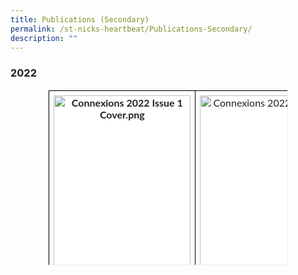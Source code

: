 ```yaml
---
title: Publications (Secondary)
permalink: /st-nicks-heartbeat/Publications-Secondary/
description: ""
---
```

### 2022

<table class="iveo_table ives_tab_1 ive_eobj_center" style="box-sizing: inherit; font-family: Poppins, sans-serif; border-collapse: collapse; border-spacing: 0px; width: 381.359px; font-size: 16px; font-style: normal; font-variant-ligatures: normal; font-variant-caps: normal; font-weight: 400; letter-spacing: normal; orphans: 2; text-transform: none; white-space: normal; widows: 2; word-spacing: 0px; -webkit-text-stroke-width: 0px; background-color: rgb(255, 255, 255); text-decoration-thickness: initial; text-decoration-style: initial; text-decoration-color: initial; margin: auto; outline: 0px; padding: 0px; clear: both; border: 1px solid rgb(234, 234, 234); color: rgb(73, 73, 73); text-align: left; height: 279px;">
  <tbody style="box-sizing: inherit; font-family: Lato, sans-serif; margin: 0px; outline: 0px; padding: 0px;">
    <tr style="box-sizing: inherit; font-family: Lato, sans-serif; margin: 0px; outline: 0px; padding: 0px;">
      <th style="box-sizing: inherit; font-family: Lato, sans-serif; padding: 7px; text-align: center; vertical-align: top; color: rgb(34, 34, 34); border: 1px solid rgb(0, 0, 0); margin: 0px; outline: 0px; background-color: transparent; width: 259px;"><img class="ive_eobj_center" alt="Connexions 2022 Issue 1 Cover.png" src="https://chijstnicholasgirls.moe.edu.sg/qql/slot/u522/StNicks%20Showcase/Secondary%20Students%20Showcase/Connexions%202022/.tn.Connexions%202022%20Issue%201%20Cover.png.2.jpg" style="box-sizing: inherit; font-family: Lato, sans-serif; max-width: 100%; height: 302px; display: block; margin: auto; width: 219px; outline: none; padding: 0px; border: none; clear: both;"></th>
      <td style="box-sizing: inherit; font-family: Lato, sans-serif; padding: 7px; text-align: center; vertical-align: top; border: 1px solid rgb(0, 0, 0); margin: 0px; outline: 0px; background-color: transparent; color: rgb(34, 34, 34); width: 122px;"><img class="ive_eobj_left" alt="Connexions 2022 Issue 2.png" src="https://chijstnicholasgirls.moe.edu.sg/qql/slot/u522/StNicks%20Showcase/Secondary%20Students%20Showcase/Connexions%202022/Connexions%202022%20Issue%202.png" style="box-sizing: inherit; font-family: Lato, sans-serif; max-width: 100%; height: 306px; display: block; margin: 0px 10px 0px 0px; width: 233px; outline: none; padding: 0px; border: none; float: left;"><br style="box-sizing: inherit; font-family: Lato, sans-serif; margin: 0px; outline: 0px; padding: 0px;"></td>
    </tr>
    <tr style="box-sizing: inherit; font-family: Lato, sans-serif; margin: 0px; outline: 0px; padding: 0px;">
      <td style="box-sizing: inherit; font-family: Lato, sans-serif; padding: 7px; text-align: center; vertical-align: top; border: 1px solid rgb(0, 0, 0); margin: 0px; outline: 0px; background-color: transparent; color: rgb(34, 34, 34); width: 60px;">
        <a target="_blank" href="https://chijstnicholasgirls.moe.edu.sg/qql/slot/u522/StNicks%20Showcase/Secondary%20Students%20Showcase/Connexions%202022/CHIJ%20Connexions%20Issue%201%20Spread%20FA_Highres.pdf" style="box-sizing: inherit; font-family: Lato, sans-serif; color: rgb(0, 91, 154); cursor: pointer; text-decoration: none; margin: 0px; position: relative; line-height: 1.25; outline: 0px; padding: 0px;">2022 Issue 1</a>&nbsp;(33.6 MB)
      </td>
      <td style="box-sizing: inherit; font-family: Lato, sans-serif; padding: 7px; text-align: center; vertical-align: top; border: 1px solid rgb(0, 0, 0); margin: 0px; outline: 0px; background-color: transparent; color: rgb(34, 34, 34); width: 60px;">
        &nbsp;<a target="_blank" href="https://staging.d22e87qphr3ylf.amplifyapp.com/st-nicks-heartbeat/Publications-Secondary/" style="box-sizing: inherit; font-family: Lato, sans-serif; color: rgb(0, 91, 154); cursor: pointer; text-decoration: none; margin: 0px; line-height: 1.25; outline: 0px; padding: 0px;">2022 Issue 2</a><span style="box-sizing: inherit; font-family: Lato, sans-serif; font-style: inherit; font-weight: inherit;">&nbsp;</span>(89.7 MB)
      </td>
    </tr>
  </tbody>
</table>